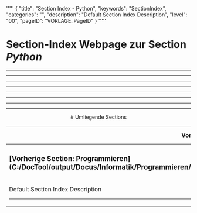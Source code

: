 '''''
{
"title": "Section Index - Python",
"keywords": "SectionIndex",
"categories": "",
"description": "Default Section Index Description",
"level": "00",
"pageID": "VORLAGE_PageID"
}
'''''


<h1>Section-Index Webpage zur Section <i>Python</i></h1>

<hr><hr><hr><hr><hr><center><hr><hr><hr> # Umliegende Sections
 </h2><br><table><thead> <tr> <th><center>Vorgelagerte Section</center></th> <th><center>Nachgelagerte Section</center></th></tr></thead><tbody><tr><td><h3>[Vorherige Section: Programmieren](C:/DocTool/output/Docus/Informatik/Programmieren/SectionIndex_DocTooloutputDocusInformatikProgrammieren.html)</h3><br>Default Section Index Description<hr></td><td>Es gibt keine Unterordner // falscher IF-Zweig</td></tr></tbody></table>